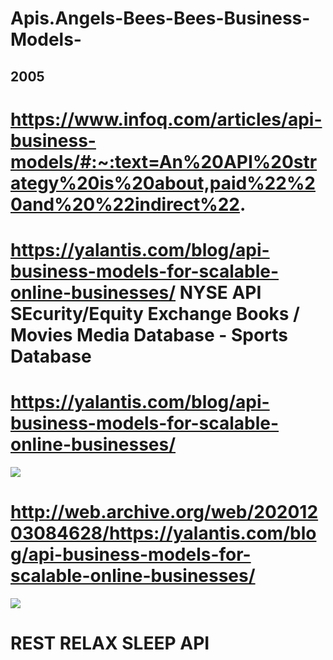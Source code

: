 # Apis.Angels-Bees-Bees-Business-Models-
## 2005
# https://www.infoq.com/articles/api-business-models/#:~:text=An%20API%20strategy%20is%20about,paid%22%20and%20%22indirect%22.
# https://yalantis.com/blog/api-business-models-for-scalable-online-businesses/ NYSE API SEcurity/Equity Exchange Books / Movies Media Database - Sports Database
# https://yalantis.com/blog/api-business-models-for-scalable-online-businesses/
![](https://upload.wikimedia.org/wikipedia/commons/4/4d/Apis_mellifera_Western_honey_bee.jpg)
# http://web.archive.org/web/20201203084628/https://yalantis.com/blog/api-business-models-for-scalable-online-businesses/
![](https://i.pinimg.com/originals/1f/29/6d/1f296df95657b184d254131608362696.png)
# REST RELAX SLEEP API
